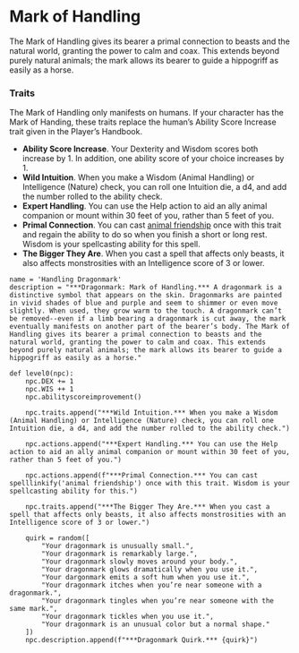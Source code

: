 # Mark of Handling
The Mark of Handling gives its bearer a primal connection to beasts and the natural world, granting the power to calm and coax. This extends beyond purely natural animals; the mark allows its bearer to guide a hippogriff as easily as a horse.

### Traits
The Mark of Handling only manifests on humans. If your character has the Mark of Handing, these traits replace the human’s Ability Score Increase trait given in the Player’s Handbook.

* **Ability Score Increase**. Your Dexterity and Wisdom scores both increase by 1. In addition, one ability score of your choice increases by 1.
* **Wild Intuition**. When you make a Wisdom (Animal Handling) or Intelligence (Nature) check, you can roll one Intuition die, a d4, and add the number rolled to the ability check.
* **Expert Handling**. You can use the Help action to aid an ally animal companion or mount within 30 feet of you, rather than 5 feet of you.
* **Primal Connection**. You can cast [animal friendship](../Magic/Spells/animal-friendship.md) once with this trait and regain the ability to do so when you finish a short or long rest. Wisdom is your spellcasting ability for this spell.
* **The Bigger They Are**. When you cast a spell that affects only beasts, it also affects monstrosities with an Intelligence score of 3 or lower.

```
name = 'Handling Dragonmark'
description = "***Dragonmark: Mark of Handling.*** A dragonmark is a distinctive symbol that appears on the skin. Dragonmarks are painted in vivid shades of blue and purple and seem to shimmer or even move slightly. When used, they grow warm to the touch. A dragonmark can’t be removed--even if a limb bearing a dragonmark is cut away, the mark eventually manifests on another part of the bearer’s body. The Mark of Handling gives its bearer a primal connection to beasts and the natural world, granting the power to calm and coax. This extends beyond purely natural animals; the mark allows its bearer to guide a hippogriff as easily as a horse."

def level0(npc):
    npc.DEX += 1
    npc.WIS ++ 1
    npc.abilityscoreimprovement()

    npc.traits.append("***Wild Intuition.*** When you make a Wisdom (Animal Handling) or Intelligence (Nature) check, you can roll one Intuition die, a d4, and add the number rolled to the ability check.")

    npc.actions.append("***Expert Handling.*** You can use the Help action to aid an ally animal companion or mount within 30 feet of you, rather than 5 feet of you.")

    npc.actions.append(f"***Primal Connection.*** You can cast spelllinkify('animal friendship') once with this trait. Wisdom is your spellcasting ability for this.")

    npc.traits.append("***The Bigger They Are.*** When you cast a spell that affects only beasts, it also affects monstrosities with an Intelligence score of 3 or lower.")

    quirk = random([
        "Your dragonmark is unusually small.",
        "Your dragonmark is remarkably large.",
        "Your dragonmark slowly moves around your body.",
        "Your dragonmark glows dramatically when you use it.",
        "Your dargonmark emits a soft hum when you use it.",
        "Your dragonmark itches when you’re near someone with a dragonmark.",
        "Your dragonmark tingles when you’re near someone with the same mark.",
        "Your dragonmark tickles when you use it.",
        "Your dragonmark is an unusual color but a normal shape."
    ])
    npc.description.append(f"***Dragonmark Quirk.*** {quirk}")
```

